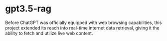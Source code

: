 # gpt3.5-rag
Before ChatGPT was officially equipped with web browsing capabilities, this project extended its reach into real-time internet data retrieval, giving it the ability to fetch and utilize live web content.
